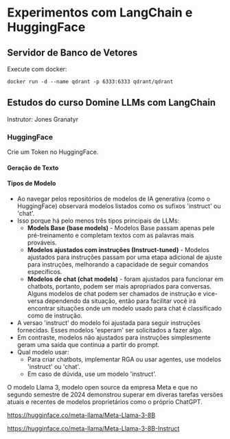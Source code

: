 # Experimentos com LangChain e HuggingFace

## Servidor de Banco de Vetores 

Execute com docker:

 `docker run -d --name qdrant -p 6333:6333 qdrant/qdrant`

## Estudos do curso Domine LLMs com LangChain

Instrutor: Jones Granatyr

### HuggingFace

Crie um Token no HuggingFace.

#### Geração de Texto

#### Tipos de Modelo

- Ao navegar pelos repositórios de modelos de IA generativa (como o HuggingFace) 
 observará modelos listados como os sufixos 'instruct' ou 'chat'.
- Isso porque há pelo menos três tipos principais de LLMs:
  - **Models Base (base models)** - Modelos Base passam apenas pele pré-treinamento 
  e completam textos com as palavras mais prováveis.
  - **Modelos ajustados com instruções (Instruct-tuned)** - Modelos ajustados para 
  instruções passam por uma etapa adicional de ajuste para instruções, melhorando 
  a capacidade de seguir comandos específicos.
  - **Modelos de chat (chat models)** - foram ajustados para funcionar em chatbots, 
  portanto, podem ser mais apropriados para conversas. Alguns modelos de chat 
  podem ser chamados de instrução e vice-versa dependendo da situação, então para 
  facilitar você irá encontrar situações onde um modelo usado para chat é classificado
  como de instrução.
- A versao 'instruct' do modelo foi ajustada para seguir instruções fornecidas. Esses 
modelos 'esperam' ser solicitados a fazer algo.
- Em contraste, modelos não ajustados para instruções simplesmente geram uma saída 
que continua a partir do prompt.
- Qual modelo usar:
  - Para criar chatbots, implementar RGA ou usar agentes, use modelos 'instruct' ou 'chat'.
  - Em caso de dúvida, use um modelo 'instruct'.

O modelo Llama 3, modelo open source da empresa Meta e que no segundo semestre de 2024 demonstrou superar em diveras tarefas versões atuais e recentes de modelos proprietários como o próprio ChatGPT.

https://hugginface.co/meta-llama/Meta-Llama-3-8B

https://hugginface.co/meta-llama/Meta-Llama-3-8B-Instruct
